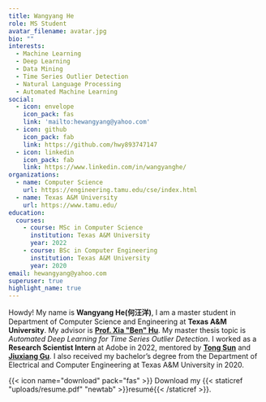 ```yaml
---
title: Wangyang He
role: MS Student
avatar_filename: avatar.jpg
bio: ""
interests:
  - Machine Learning
  - Deep Learning
  - Data Mining
  - Time Series Outlier Detection
  - Natural Language Processing
  - Automated Machine Learning
social:
  - icon: envelope
    icon_pack: fas
    link: 'mailto:hewangyang@yahoo.com'
  - icon: github
    icon_pack: fab
    link: https://github.com/hwy893747147
  - icon: linkedin
    icon_pack: fab
    link: https://www.linkedin.com/in/wangyanghe/
organizations:
  - name: Computer Science
    url: https://engineering.tamu.edu/cse/index.html
  - name: Texas A&M University
    url: https://www.tamu.edu/
education:
  courses:
    - course: MSc in Computer Science
      institution: Texas A&M University
      year: 2022
    - course: BSc in Computer Engineering
      institution: Texas A&M University
      year: 2020
email: hewangyang@yahoo.com
superuser: true
highlight_name: true
---
```

Howdy! My name is **Wangyang He(何汪洋)**, I am a master student in Department of Computer Science and Engineering at **Texas A&M University**. My advisor is **[Prof. Xia "Ben" Hu](https://cs.rice.edu/~xh37/index.html)**. My master thesis topic is *Automated Deep Learning for Time Series Outlier Detection*. I worked as a **Research Scientist Intern** at Adobe in 2022, mentored by **[Tong Sun](https://research.adobe.com/person/tong-sun/)** and **[Jiuxiang Gu](https://research.adobe.com/person/jiuxiang-gu/)**. I also received my bachelor’s degree from the Department of Electrical and Computer Engineering at Texas A&M University in 2020.

{{< icon name="download" pack="fas" >}} Download my {{< staticref "uploads/resume.pdf" "newtab" >}}resumé{{< /staticref >}}.
